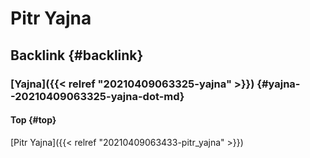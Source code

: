 # Pitr Yajna


## Backlink {#backlink}


### [Yajna]({{< relref "20210409063325-yajna" >}}) {#yajna--20210409063325-yajna-dot-md}


#### Top {#top}

[Pitr Yajna]({{< relref "20210409063433-pitr_yajna" >}})
